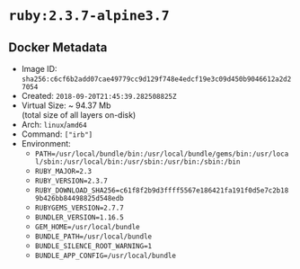 # `ruby:2.3.7-alpine3.7`

## Docker Metadata

- Image ID: `sha256:c6cf6b2add07cae49779cc9d129f748e4edcf19e3c09d450b9046612a2d27054`
- Created: `2018-09-20T21:45:39.282508825Z`
- Virtual Size: ~ 94.37 Mb  
  (total size of all layers on-disk)
- Arch: `linux`/`amd64`
- Command: `["irb"]`
- Environment:
  - `PATH=/usr/local/bundle/bin:/usr/local/bundle/gems/bin:/usr/local/sbin:/usr/local/bin:/usr/sbin:/usr/bin:/sbin:/bin`
  - `RUBY_MAJOR=2.3`
  - `RUBY_VERSION=2.3.7`
  - `RUBY_DOWNLOAD_SHA256=c61f8f2b9d3ffff5567e186421fa191f0d5e7c2b189b426bb84498825d548edb`
  - `RUBYGEMS_VERSION=2.7.7`
  - `BUNDLER_VERSION=1.16.5`
  - `GEM_HOME=/usr/local/bundle`
  - `BUNDLE_PATH=/usr/local/bundle`
  - `BUNDLE_SILENCE_ROOT_WARNING=1`
  - `BUNDLE_APP_CONFIG=/usr/local/bundle`
